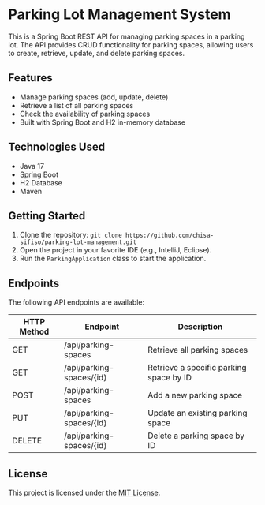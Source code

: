 
<body>
    <h1>Parking Lot Management System</h1>
    <p>This is a Spring Boot REST API for managing parking spaces in a parking lot. The API provides CRUD functionality for parking spaces, allowing users to create, retrieve, update, and delete parking spaces.</p>

   <h2>Features</h2>
    <ul>
        <li>Manage parking spaces (add, update, delete)</li>
        <li>Retrieve a list of all parking spaces</li>
        <li>Check the availability of parking spaces</li>
        <li>Built with Spring Boot and H2 in-memory database</li>
    </ul>

  <h2>Technologies Used</h2>
    <ul>
        <li>Java 17</li>
        <li>Spring Boot</li>
        <li>H2 Database</li>
        <li>Maven</li>
    </ul>
    <h2>Getting Started</h2>
    <ol>
        <li>Clone the repository: <code>git clone https://github.com/chisa-sifiso/parking-lot-management.git</code></li>
        <li>Open the project in your favorite IDE (e.g., IntelliJ, Eclipse).</li>
        <li>Run the <code>ParkingApplication</code> class to start the application.</li>
    </ol>

   <h2>Endpoints</h2>
    <p>The following API endpoints are available:</p>
    <table>
        <thead>
            <tr>
                <th>HTTP Method</th>
                <th>Endpoint</th>
                <th>Description</th>
            </tr>
        </thead>
        <tbody>
            <tr>
                <td>GET</td>
                <td>/api/parking-spaces</td>
                <td>Retrieve all parking spaces</td>
            </tr>
            <tr>
                <td>GET</td>
                <td>/api/parking-spaces/{id}</td>
                <td>Retrieve a specific parking space by ID</td>
            </tr>
            <tr>
                <td>POST</td>
                <td>/api/parking-spaces</td>
                <td>Add a new parking space</td>
            </tr>
            <tr>
                <td>PUT</td>
                <td>/api/parking-spaces/{id}</td>
                <td>Update an existing parking space</td>
            </tr>
            <tr>
                <td>DELETE</td>
                <td>/api/parking-spaces/{id}</td>
                <td>Delete a parking space by ID</td>
            </tr>
        </tbody>
    </table>

<h2>License</h2>
    <p>This project is licensed under the <a href="https://opensource.org/licenses/MIT">MIT License</a>.</p>
</body>
</html>
